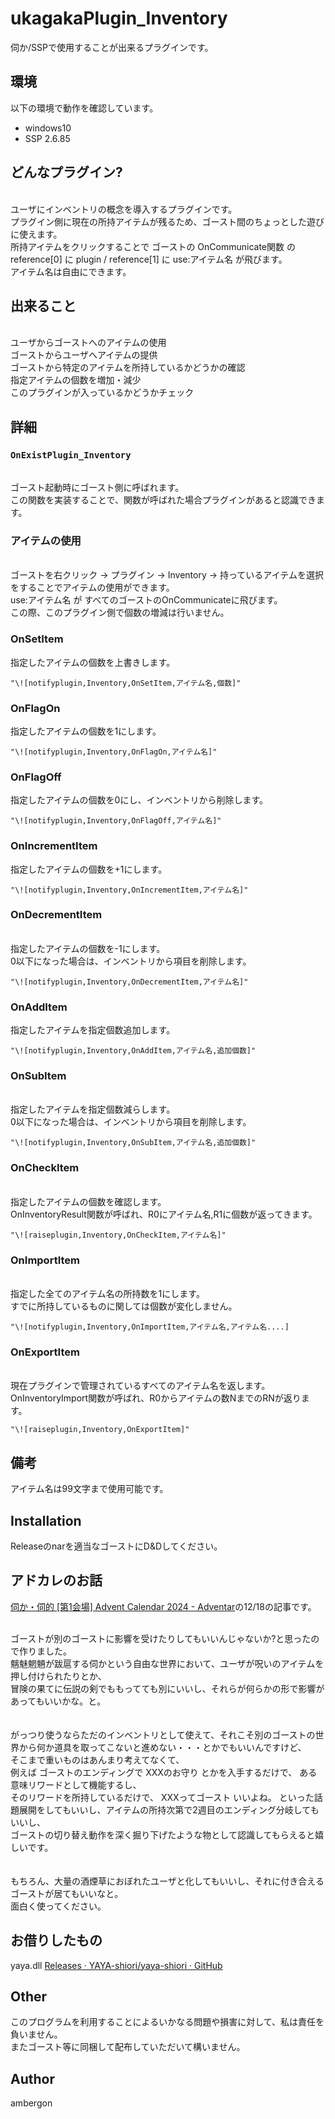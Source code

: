 # ukagakaPlugin_Inventory
伺か/SSPで使用することが出来るプラグインです。


## 環境
以下の環境で動作を確認しています。
- windows10
- SSP 2.6.85


## どんなプラグイン?
<br>ユーザにインベントリの概念を導入するプラグインです。
<br>プラグイン側に現在の所持アイテムが残るため、ゴースト間のちょっとした遊びに使えます。
<br>所持アイテムをクリックすることで ゴーストの OnCommunicate関数 のreference[0] に plugin / reference[1] に use:アイテム名 が飛びます。
<br>アイテム名は自由にできます。


## 出来ること
<br>ユーザからゴーストへのアイテムの使用
<br>ゴーストからユーザへアイテムの提供
<br>ゴーストから特定のアイテムを所持しているかどうかの確認
<br>指定アイテムの個数を増加・減少
<br>このプラグインが入っているかどうかチェック



## 詳細
### `OnExistPlugin_Inventory`
<br>ゴースト起動時にゴースト側に呼ばれます。
<br>この関数を実装することで、関数が呼ばれた場合プラグインがあると認識できます。


### アイテムの使用
<br>ゴーストを右クリック -> プラグイン -> Inventory -> 持っているアイテムを選択 をすることでアイテムの使用ができます。
<br>use:アイテム名 が すべてのゴーストのOnCommunicateに飛びます。
<br>この際、このプラグイン側で個数の増減は行いません。


### OnSetItem
指定したアイテムの個数を上書きします。
```
"\![notifyplugin,Inventory,OnSetItem,アイテム名,個数]"
```


### OnFlagOn 
指定したアイテムの個数を1にします。
```
"\![notifyplugin,Inventory,OnFlagOn,アイテム名]"
```

### OnFlagOff 
指定したアイテムの個数を0にし、インベントリから削除します。
```
"\![notifyplugin,Inventory,OnFlagOff,アイテム名]"
```


### OnIncrementItem 
指定したアイテムの個数を+1にします。
```
"\![notifyplugin,Inventory,OnIncrementItem,アイテム名]"
```


### OnDecrementItem 
<br>指定したアイテムの個数を-1にします。
<br>0以下になった場合は、インベントリから項目を削除します。
```
"\![notifyplugin,Inventory,OnDecrementItem,アイテム名]"
```


### OnAddItem 
指定したアイテムを指定個数追加します。
```
"\![notifyplugin,Inventory,OnAddItem,アイテム名,追加個数]"
```


### OnSubItem 
<br>指定したアイテムを指定個数減らします。
<br>0以下になった場合は、インベントリから項目を削除します。
```
"\![notifyplugin,Inventory,OnSubItem,アイテム名,追加個数]"
```


### OnCheckItem 
<br>指定したアイテムの個数を確認します。
<br>OnInventoryResult関数が呼ばれ、R0にアイテム名,R1に個数が返ってきます。
```
"\![raiseplugin,Inventory,OnCheckItem,アイテム名]"
```


### OnImportItem
<br>指定した全てのアイテム名の所持数を1にします。
<br>すでに所持しているものに関しては個数が変化しません。
```
"\![notifyplugin,Inventory,OnImportItem,アイテム名,アイテム名....]
```


### OnExportItem 
<br>現在プラグインで管理されているすべてのアイテム名を返します。
<br>OnInventoryImport関数が呼ばれ、R0からアイテムの数NまでのRNが返ります。
```
"\![raiseplugin,Inventory,OnExportItem]"
```


## 備考
アイテム名は99文字まで使用可能です。


## Installation
Releaseのnarを適当なゴーストにD&Dしてください。


## アドカレのお話
[伺か・伺的 [第1会場] Advent Calendar 2024 - Adventar](https://adventar.org/calendars/10049)の12/18の記事です。


<br>ゴーストが別のゴーストに影響を受けたりしてもいいんじゃないか?と思ったので作りました。
<br>魑魅魍魎が跋扈する伺かという自由な世界において、ユーザが呪いのアイテムを押し付けられたりとか、
<br>冒険の果てに伝説の剣でももってても別にいいし、それらが何らかの形で影響があってもいいかな。と。
<br>
<br>
<br>がっつり使うならただのインベントリとして使えて、それこそ別のゴーストの世界から何か道具を取ってこないと進めない・・・とかでもいいんですけど、
<br>そこまで重いものはあんまり考えてなくて、
<br>例えば ゴーストのエンディングで XXXのお守り とかを入手するだけで、 ある意味リワードとして機能するし、
<br>そのリワードを所持しているだけで、 XXXってゴースト いいよね。 といった話題展開をしてもいいし、アイテムの所持次第で2週目のエンディング分岐してもいいし、
<br>ゴーストの切り替え動作を深く掘り下げたような物として認識してもらえると嬉しいです。
<br>
<br>
<br>もちろん、大量の酒煙草におぼれたユーザと化してもいいし、それに付き合えるゴーストが居てもいいなと。
<br>面白く使ってください。


## お借りしたもの
yaya.dll
[Releases · YAYA-shiori/yaya-shiori · GitHub](https://github.com/YAYA-shiori/yaya-shiori/releases)

## Other
このプログラムを利用することによるいかなる問題や損害に対して、私は責任を負いません。<br>
またゴースト等に同梱して配布していただいて構いません。<br>



## Author
ambergon




